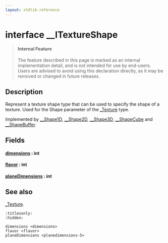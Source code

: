 ```yaml
---
layout: stdlib-reference
---
```


# interface \_\_ITextureShape

> #### Internal Feature
> The feature described in this page is marked as an internal implementation detail, and is not intended for use by end-users.
> Users are advised to avoid using this declaration directly, as it may be removed or changed in future releases.

## Description

Represent a texture shape type that can be used to specify the shape of a texture.
Used for the <span class='code'>Shape</span> parameter of the <span class='code'><a href="../../../types/0texture-01/index.html" class="code_type">_Texture</a></span> type.

Implemented by <span class='code'><a href="../../../types/0_shape1d-028/index.html" class="code_type">__Shape1D</a></span>, <span class='code'><a href="../../../types/0_shape2d-028/index.html" class="code_type">__Shape2D</a></span>, <span class='code'><a href="../../../types/0_shape3d-028/index.html" class="code_type">__Shape3D</a></span>, <span class='code'><a href="../../../types/0_shapecube-027/index.html" class="code_type">__ShapeCube</a></span> and <span class='code'><a href="../../../types/0_shapebuffer-027/index.html" class="code_type">__ShapeBuffer</a></span>.


## Fields

####  <a id="decl-dimensions"></a>[dimensions](../dimensions.html) : int
####  <a id="decl-flavor"></a>[flavor](../flavor.html) : int
####  <a id="decl-planeDimensions"></a>[planeDimensions](../planedimensions-5.html) : int

## See also

<span class='code'><a href="../../../types/0texture-01/index.html" class="code_type">_Texture</a></span>.


```{toctree}
:titlesonly:
:hidden:

dimensions <dimensions>
flavor <flavor>
planeDimensions <planedimensions-5>
```
